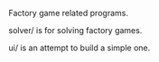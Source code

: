 Factory game related programs.

solver/ is for solving factory games.

ui/ is an attempt to build a simple one.